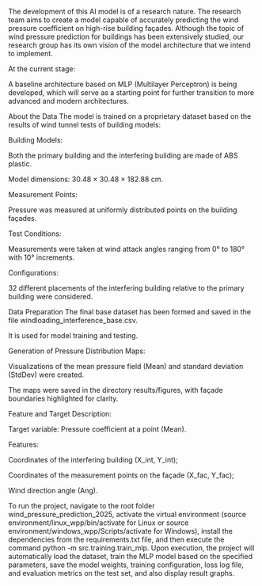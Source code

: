 The development of this AI model is of a research nature.
The research team aims to create a model capable of accurately predicting the wind pressure coefficient on high-rise building façades.
Although the topic of wind pressure prediction for buildings has been extensively studied, our research group has its own vision of the model architecture that we intend to implement.

At the current stage:

A baseline architecture based on MLP (Multilayer Perceptron) is being developed, which will serve as a starting point for further transition to more advanced and modern architectures.

About the Data
The model is trained on a proprietary dataset based on the results of wind tunnel tests of building models:

Building Models:

Both the primary building and the interfering building are made of ABS plastic.

Model dimensions: 30.48 × 30.48 × 182.88 cm.

Measurement Points:

Pressure was measured at uniformly distributed points on the building façades.

Test Conditions:

Measurements were taken at wind attack angles ranging from 0° to 180° with 10° increments.

Configurations:

32 different placements of the interfering building relative to the primary building were considered.

Data Preparation
The final base dataset has been formed and saved in the file windloading_interference_base.csv.

It is used for model training and testing.

Generation of Pressure Distribution Maps:

Visualizations of the mean pressure field (Mean) and standard deviation (StdDev) were created.

The maps were saved in the directory results/figures, with façade boundaries highlighted for clarity.

Feature and Target Description:

Target variable: Pressure coefficient at a point (Mean).

Features:

Coordinates of the interfering building (X_int, Y_int);

Coordinates of the measurement points on the façade (X_fac, Y_fac);

Wind direction angle (Ang).


To run the project, navigate to the root folder wind_pressure_prediction_2025, activate the virtual environment (source environment/linux_wpp/bin/activate for Linux or source environment/windows_wpp/Scripts/activate for Windows), install the dependencies from the requirements.txt file, and then execute the command python -m src.training.train_mlp. Upon execution, the project will automatically load the dataset, train the MLP model based on the specified parameters, save the model weights, training configuration, loss log file, and evaluation metrics on the test set, and also display result graphs.